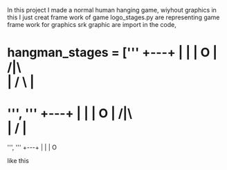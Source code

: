 In this project I made a normal human hanging game, wiyhout graphics 
in this  I just creat frame work of game 
logo_stages.py are representing game frame work 
for graphics srk graphic are import 
in the code, 

hangman_stages = ['''
  +---+
  |   |
  |   O
  |  /|\  
  |  / \ 
  |    
==========
''', '''
  +---+
  |   |
  |   O
  |  /|\  
  |  / 
  |    
==========
''', '''
  +---+
  |   |
  |   O

  like this 

  
